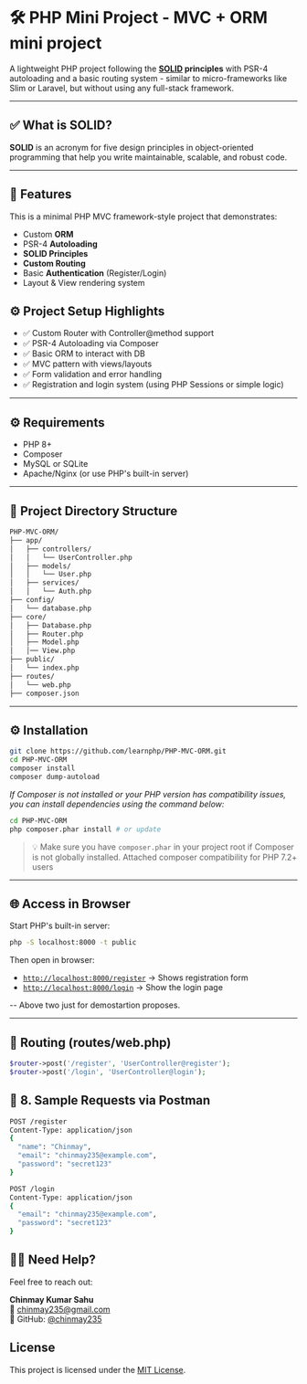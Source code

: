 # 🛠️ PHP Mini Project - MVC + ORM mini project

A lightweight PHP project following the **[SOLID](https://en.wikipedia.org/wiki/SOLID) principles** with PSR-4 autoloading and a basic routing system - similar to micro-frameworks like Slim or Laravel, but without using any full-stack framework.

---
## ✅ What is SOLID?
**SOLID** is an acronym for five design principles in object-oriented programming that help you write maintainable, scalable, and robust code.


---
## 🚀 Features

This is a minimal PHP MVC framework-style project that demonstrates:
- Custom **ORM**
- PSR-4 **Autoloading**
- **SOLID Principles**
- **Custom Routing**
- Basic **Authentication** (Register/Login)
- Layout & View rendering system
  
## ⚙️ Project Setup Highlights

- ✅ Custom Router with Controller@method support
- ✅ PSR-4 Autoloading via Composer
- ✅ Basic ORM to interact with DB
- ✅ MVC pattern with views/layouts
- ✅ Form validation and error handling
- ✅ Registration and login system (using PHP Sessions or simple logic)
---
## ⚙️ Requirements

- PHP 8+
- Composer
- MySQL or SQLite
- Apache/Nginx (or use PHP's built-in server)

---

## 📁 Project Directory Structure
```bash
PHP-MVC-ORM/
├── app/
│   ├── controllers/
│   │   └── UserController.php
│   ├── models/
│   │   └── User.php
│   ├── services/
│   │   └── Auth.php
├── config/
│   └── database.php
├── core/
│   ├── Database.php
│   ├── Router.php
│   ├── Model.php
│   │── View.php
├── public/
│   └── index.php
├── routes/
│   └── web.php
├── composer.json
```


---

## ⚙️ Installation

```bash
git clone https://github.com/learnphp/PHP-MVC-ORM.git
cd PHP-MVC-ORM
composer install
composer dump-autoload
```

_If Composer is not installed or your PHP version has compatibility issues, you can install dependencies using the command below:_
```bash
cd PHP-MVC-ORM
php composer.phar install # or update
```

> 💡 Make sure you have `composer.phar` in your project root if Composer is not globally installed. Attached composer compatibility for PHP 7.2+ users
---

## 🌐 Access in Browser

Start PHP's built-in server:
```bash
php -S localhost:8000 -t public
```

Then open in browser:

- [`http://localhost:8000/register`](http://localhost:8000/register) → Shows registration form 
- [`http://localhost:8000/login`](http://localhost:8000/login) → Show the login page

-- Above two just for demostartion proposes.

---

## 🔁 Routing (routes/web.php)

```php
$router->post('/register', 'UserController@register');
$router->post('/login', 'UserController@login');

```
## 🧪 8. Sample Requests via Postman

```bash
POST /register
Content-Type: application/json
{
  "name": "Chinmay",
  "email": "chinmay235@example.com",
  "password": "secret123"
}
```

```bash
POST /login
Content-Type: application/json
{
  "email": "chinmay235@example.com",
  "password": "secret123"
}

```

## 🙋‍♂️ Need Help?

Feel free to reach out:

**Chinmay Kumar Sahu**  
📧 chinmay235@gmail.com  
💬 GitHub: [@chinmay235](https://github.com/chinmay235)

## License

This project is licensed under the [MIT License](LICENSE).


